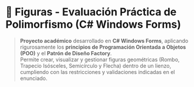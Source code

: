 # 🧩 Figuras - Evaluación Práctica de Polimorfismo (C# Windows Forms)

> **Proyecto académico** desarrollado en **C# Windows Forms**, aplicando rigurosamente los **principios de Programación Orientada a Objetos (POO)** y el **Patrón de Diseño Factory**.  
> Permite crear, visualizar y gestionar figuras geométricas (Rombo, Trapecio Isósceles, Semicírculo y Flecha) dentro de un lienzo, cumpliendo con las restricciones y validaciones indicadas en el enunciado.

